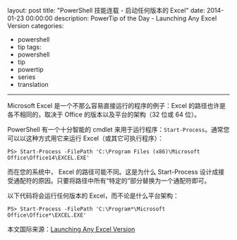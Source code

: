 ﻿layout: post
title: "PowerShell 技能连载 - 启动任何版本的 Excel"
date: 2014-01-23 00:00:00
description: PowerTip of the Day - Launching Any Excel Version
categories:
- powershell
- tip
tags:
- powershell
- tip
- powertip
- series
- translation
---
Microsoft Excel 是一个不那么容易直接运行的程序的例子：Excel 的路径也许是各不相同的，取决于 Office 的版本以及平台的架构（32 位或 64 位）。

PowerShell 有一个十分智能的 cmdlet 来用于运行程序：`Start-Process`。通常您可以以这种方式用它来运行 Excel（或其它可执行程序）：

	PS> Start-Process -FilePath 'C:\Program Files (x86)\Microsoft Office\Office14\EXCEL.EXE'

而在您的系统中， Excel 的路径可能不同。这是为什么 Start-Process 设计成接受通配符的原因。只要将路径中所有“特定的”部分替换为一个通配符即可。

以下代码将会运行任何版本的 Excel，而不论是什么平台架构：

	PS> Start-Process -FilePath 'C:\Program*\Microsoft Office\Office*\EXCEL.EXE'

<!--more-->
本文国际来源：[Launching Any Excel Version](http://community.idera.com/powershell/powertips/b/tips/posts/launching-any-excel-version)
